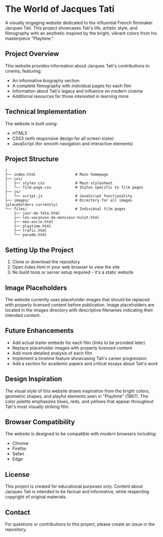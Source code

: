 # The World of Jacques Tati

A visually engaging website dedicated to the influential French filmmaker Jacques Tati. This project showcases Tati's life, artistic style, and filmography with an aesthetic inspired by the bright, vibrant colors from his masterpiece "Playtime."

## Project Overview

This website provides information about Jacques Tati's contributions to cinema, featuring:

- An informative biography section
- A complete filmography with individual pages for each film
- Information about Tati's legacy and influence on modern cinema
- Additional resources for those interested in learning more

## Technical Implementation

The website is built using:
- HTML5
- CSS3 (with responsive design for all screen sizes)
- JavaScript (for smooth navigation and interactive elements)

## Project Structure

```
/
├── index.html                  # Main homepage
├── css/
│   ├── styles.css              # Main stylesheet
│   └── film-page.css           # Styles specific to film pages
├── js/
│   └── script.js               # JavaScript functionality
├── images/                     # Directory for all images (placeholders currently)
└── films/                      # Individual film pages
    ├── jour-de-fete.html
    ├── les-vacances-de-monsieur-hulot.html
    ├── mon-oncle.html
    ├── playtime.html
    ├── trafic.html
    └── parade.html
```

## Setting Up the Project

1. Clone or download the repository
2. Open index.html in your web browser to view the site
3. No build tools or server setup required - it's a static website

## Image Placeholders

The website currently uses placeholder images that should be replaced with properly licensed content before publication. Image placeholders are located in the images directory with descriptive filenames indicating their intended content.

## Future Enhancements

- Add actual trailer embeds for each film (links to be provided later)
- Replace placeholder images with properly licensed content
- Add more detailed analysis of each film
- Implement a timeline feature showcasing Tati's career progression
- Add a section for academic papers and critical essays about Tati's work

## Design Inspiration

The visual style of this website draws inspiration from the bright colors, geometric shapes, and playful elements seen in "Playtime" (1967). The color palette emphasizes blues, reds, and yellows that appear throughout Tati's most visually striking film.

## Browser Compatibility

The website is designed to be compatible with modern browsers including:
- Chrome
- Firefox
- Safari
- Edge

## License

This project is created for educational purposes only. Content about Jacques Tati is intended to be factual and informative, while respecting copyright of original materials.

## Contact

For questions or contributions to this project, please create an issue in the repository. 